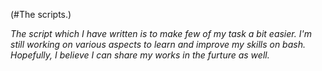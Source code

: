(#The scripts.)

_The script which I have written is to make few of my task a bit easier. I'm still working on various aspects to learn and improve my skills on bash. Hopefully, I believe I can share my works in the furture as well._
